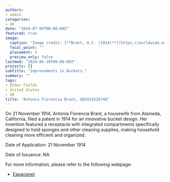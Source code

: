 ```yaml
---
authors:
- admin
categories:
- UK
date: "2024-07-04T00:00:00Z"
featured: true
image:
  caption: 'Image credit: [**Brant, A.F. (1914)**](https://worldwide.espacenet.com/patent/search/family/032682976/publication/GB191422874A?q=in%3Dantonia%20florencia&queryLang=en%3Ade%3Afr)'
  focal_point: ""
  placement: 4
  preview_only: false
lastmod: "2024-06-20T00:00:00Z"
projects: []
subtitle: "Improvements in Buckets."
summary: ""
tags:
- Other Fields
- United States
- UK
title: "Antonia Florencia Brant, GB191422874A"
---
```

On 21 November 1914, Antonia Florencia Brant, a housewife from Alameda, California, filed a patent in 1914 for an innovative bucket design. Her invention featured a receptacle with integrated compartments specifically designed to hold sponges and other cleaning supplies, making household cleaning more efficient and organized. 

Date of Application: 21 November 1914  

Date of Issuance: NA

For more information, please refer to the following webpage: 

- [Espacenet](https://worldwide.espacenet.com/patent/search/family/032682976/publication/GB191422874A?q=in%3Dantonia%20florencia%20brant)